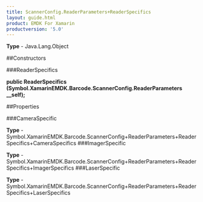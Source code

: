 ```yaml
---
title: ScannerConfig.ReaderParameters+ReaderSpecifics
layout: guide.html
product: EMDK For Xamarin 
productversion: '5.0' 
---
```



**Type** - Java.Lang.Object

##Constructors

###ReaderSpecifics

**public ReaderSpecifics (Symbol.XamarinEMDK.Barcode.ScannerConfig.ReaderParameters __self);**



##Properties

###CameraSpecific


**Type** - Symbol.XamarinEMDK.Barcode.ScannerConfig+ReaderParameters+ReaderSpecifics+CameraSpecifics
###ImagerSpecific


**Type** - Symbol.XamarinEMDK.Barcode.ScannerConfig+ReaderParameters+ReaderSpecifics+ImagerSpecifics
###LaserSpecific


**Type** - Symbol.XamarinEMDK.Barcode.ScannerConfig+ReaderParameters+ReaderSpecifics+LaserSpecifics
